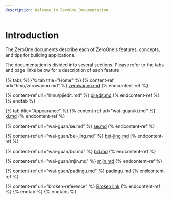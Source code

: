 ```yaml
---
description: Welcome to ZeroOne Documentation
---
```


# Introduction

The ZeroOne documents describe each of ZeroOne's features, concepts, and tips for building applications.

The documentation is divided into several sections. Please refer to the tabs and page links below for a description of each feature

{% tabs %}
{% tab title="Home" %}
{% content-ref url="hmu/zerowanno.md" %}
[zerowanno.md](hmu/zerowanno.md)
{% endcontent-ref %}

{% content-ref url="hmu/pjiedit.md" %}
[pjiedit.md](hmu/pjiedit.md)
{% endcontent-ref %}
{% endtab %}

{% tab title="Appearance" %}
{% content-ref url="wai-guan/ki.md" %}
[ki.md](wai-guan/ki.md)
{% endcontent-ref %}

{% content-ref url="wai-guan/se.md" %}
[se.md](wai-guan/se.md)
{% endcontent-ref %}

{% content-ref url="wai-guan/bei-jing.md" %}
[bei-jing.md](wai-guan/bei-jing.md)
{% endcontent-ref %}

{% content-ref url="wai-guan/bd.md" %}
[bd.md](wai-guan/bd.md)
{% endcontent-ref %}

{% content-ref url="wai-guan/mjin.md" %}
[mjin.md](wai-guan/mjin.md)
{% endcontent-ref %}

{% content-ref url="wai-guan/padingu.md" %}
[padingu.md](wai-guan/padingu.md)
{% endcontent-ref %}

{% content-ref url="broken-reference" %}
[Broken link](broken-reference)
{% endcontent-ref %}
{% endtab %}
{% endtabs %}

